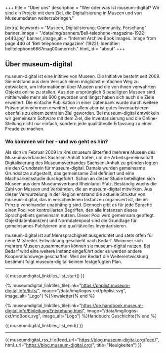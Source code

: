 +++
title = "Über uns"
description = "Wer oder was ist museum-digital? Wir sind ein Projekt mit dem Ziel, die Digitalisierung in Museen und von Museumsdaten weiterzubringen."

[extra]
keywords = "Museen, Digitalisierung, Community, Forschung"
banner_image = "/data/img/banners/Bell-telephone-magazine-1922-p440.jpg"
banner_image_alt = "Internet Archive Book Images. Image from page 440 of 'Bell telephone magazine' (1922). Identifier: belltelephone6667mag00amerrich."
html_id = "about"
+++

## Über museum-digital

museum-digital ist eine Inititive von Museen. Die Initiative besteht seit 2009. Sie entstand aus dem Versuch einen möglichst einfachen Weg zu entwickeln, um Informationen über Museen und die von ihnen verwahrten Objekte online zu stellen. Aus den ursprünglich 6 beteiligten Museen sind mittlerweile mehr als 600 geworden und längst haben sich auch die Ziele erweitert. Die einfache Publikation in einer Datenbank wurde durch weitere Präsentationsformen erweitert, vor allem aber ist gutes Inventarisieren ebenfalls zu einem zentralen Ziel geworden. Bei museum-digital entwickeln wir gemeinsam Software mit dem Ziel, die Inventarisierung und die Online-Stellung nicht nur einfach, sondern jede qualitätvolle Erfassung zu einer Freude zu machen.

### Wo kommen wir her - und wo geht es hin?

Als sich im Februar 2009 im Kreismuseum Bitterfeld mehrere Museen des Museumsverbandes Sachsen-Anhalt trafen, um die Arbeitsgemeinschaft Digitalisierung des Museumsverbandes Sachsen-Anhalt zu gründen legten sie den Grundstein für museum-digital. Damals wurden gemeinsame Grundsätze aufgestellt, das gemeinsame Ziel definiert und eine Machbarkeitsstudie durchgeführt. Schon an dieser Studie beteiligten sich Museen aus dem Museumsverband Rheinland-Pfalz. Beständig wuchs die Zahl von Museen und Verbänden, die an museum-digital mitwirken. Aus dieser Verwurzelung in der Region entstand die aktuelle Struktur von museum-digital, das in verschiedenen Instanzen organisiert ist, die im Prinzip voneinander unabhängig sind. Dennoch gibt es für jede Sprache einen Pool von kontrollierten Begriffen, den alle Instanzen dieses Sprachgebiets gemeinsam nutzen. Dieser Pool wird gemeinsam gepflegt. Objektdatenbank(en) und Normdatenpool sind die Grundlage für gemeinsames Publizieren und qualitätvolles Inventarisieren.

museum-digital ist auf Mehrsprachigkeit ausgerichtet und stets offen für neue Mitstreiter. Entwicklung geschieht nach Bedarf. Woimmer sich mehrere Museen zusammentun können sie museum-digital nutzen. Bei Bedarf wird eine weitere Instanz eingeführt oder es werden andere Kooperationswege geschaffen. Weil der Bedarf die Weiterentwicklung bestimmt folgt museum-digital keinem festgefügten Plan.

----

{{ museumdigital_linktiles_list_start() }}

{% museumdigital_linktiles_tile(link="https://phplist.museum-digital.info/lists/",
    image="/data/img/logos-ext/phplist.svg",
    image_alt="Logo") %}Newsletter{% end %}

{% museumdigital_linktiles_tile(link="https://de.handbook.museum-digital.info/Einleitung/Entstehung.html",
    image="/data/img/logos-ext/mdBook.svg",
    image_alt="Logo") %}Handbuch: Geschichte{% end %}

{{ museumdigital_linktiles_list_end() }}

----

{{ museumdigital_rss_tile(feed_url="https://blog.museum-digital.org/feed/",
    html_url="https://blog.museum-digital.org/",
    title="Neuigkeiten") }}
